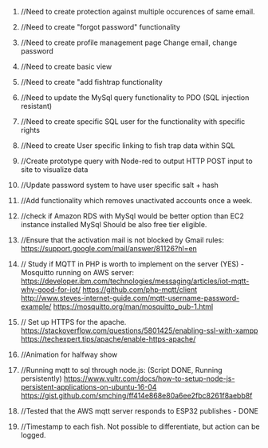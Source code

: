 1. //Need to create protection against multiple occurences of same email.
2. //Need to create "forgot password" functionality
3. //Need to create profile management page
    Change email, change password
4. //Need to create basic view
5. //Need to create "add fishtrap functionality
6. //Need to update the MySql query functionality to PDO
    (SQL injection resistant)
7. //Need to create specific SQL user for the functionality with specific rights
8. //Need to create User specific linking to fish trap data within SQL
9. //Create prototype query with Node-red to output HTTP POST input to site to visualize data
10. //Update password system to have user specific salt + hash
11. //Add functionality which removes unactivated accounts once a week.
12. //check if Amazon RDS with MySql would be better option than EC2 instance installed MySql
    Should be also free tier eligible.
13. //Ensure that the activation mail is not blocked by Gmail rules:
    https://support.google.com/mail/answer/81126?hl=en
14. // Study if MQTT in PHP is worth to implement on the server (YES) - Mosquitto running on AWS server:
    https://developer.ibm.com/technologies/messaging/articles/iot-mqtt-why-good-for-iot/
    https://github.com/php-mqtt/client
    http://www.steves-internet-guide.com/mqtt-username-password-example/
    https://mosquitto.org/man/mosquitto_pub-1.html
15. // Set up HTTPS for the apache.
    https://stackoverflow.com/questions/5801425/enabling-ssl-with-xampp
    https://techexpert.tips/apache/enable-https-apache/


16. //Animation for halfway show
17. //Running mqtt to sql through node.js: (Script DONE, Running persistently)
    https://www.vultr.com/docs/how-to-setup-node-js-persistent-applications-on-ubuntu-16-04
    https://gist.github.com/smching/ff414e868e80a6ee2fbc8261f8aebb8f


18. //Tested that the AWS mqtt server responds to ESP32 publishes - DONE
19. //Timestamp to each fish. Not possible to differentiate, but action can be logged.









